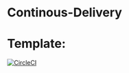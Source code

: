 # Continous-Delivery

# Template:
[![CircleCI](https://dl.circleci.com/status-badge/img/null/Leeniy/Continous-Delivery/tree/main.svg?style=shield&circle-token=710249f8e8cc6101a7b0a2a9336d7cbd5caecf35)](https://dl.circleci.com/status-badge/redirect/null/Leeniy/Continous-Delivery/tree/main)